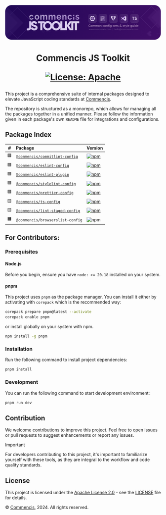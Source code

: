 <picture>
  <source media="(max-width: 400px)" srcset="./assets/js-toolkit-logo-mobile.png">
  <img src="./assets/js-toolkit-logo.png" alt="Commencis JS Toolkit Logo">
</picture>

<h1 align="center">
  Commencis JS Toolkit

[![License: Apache](https://img.shields.io/badge/License-Apache2.0-300E77.svg)](LICENSE)

</h1>

This project is a comprehensive suite of internal packages designed to elevate JavaScript coding standards at [Commencis](https://www.commencis.com/).

The repository is structured as a monorepo, which allows for managing all the packages together in a unified manner. Please follow the information given in each package's own `README` file for integrations and configurations.

## Package Index

| #   | Package                                                          | Version                                                                                                                                                       |
| --- | :--------------------------------------------------------------- | ------------------------------------------------------------------------------------------------------------------------------------------------------------- |
| 🟩  | [`@commencis/commitlint-config`](./packages/commitlint-config)   | [![npm](https://img.shields.io/npm/v/@commencis/commitlint-config?style=flat&label=npm&color=300E77)](https://npmjs.com/package/@commencis/commitlint-config) |
| 🟩  | [`@commencis/eslint-config`](./packages/eslint-config)           | [![npm](https://img.shields.io/npm/v/@commencis/eslint-config?label=npm&color=300E77)](https://npmjs.com/package/@commencis/eslint-config)                    |
| 🟩  | [`@commencis/eslint-plugin`](./packages/eslint-plugin)           | [![npm](https://img.shields.io/npm/v/@commencis/eslint-plugin?label=npm&color=300E77)](https://npmjs.com/package/@commencis/eslint-plugin)                    |
| 🟩  | [`@commencis/stylelint-config`](./packages/stylelint-config)     | [![npm](https://img.shields.io/npm/v/@commencis/stylelint-config?label=npm&color=300E77)](https://npmjs.com/package/@commencis/stylelint-config)              |
| 🟩  | [`@commencis/prettier-config`](./packages/prettier-config)       | [![npm](https://img.shields.io/npm/v/@commencis/prettier-config?label=npm&color=300E77)](https://npmjs.com/package/@commencis/prettier-config)                |
| 🟨  | [`@commencis/ts-config`](./packages/ts-config)                   | [![npm](https://img.shields.io/npm/v/@commencis/ts-config?label=npm&color=300E77)](https://npmjs.com/package/@commencis/ts-config)                            |
| 🟨  | [`@commencis/lint-staged-config`](./packages/lint-staged-config) | [![npm](https://img.shields.io/npm/v/@commencis/lint-staged-config?label=npm&color=300E77)](https://npmjs.com/package/@commencis/lint-staged-config)          |
| 🟧  | `@commencis/browserslist-config`                                 | ![npm](https://img.shields.io/badge/npm----------------grey)                                                                                                  |

## For Contributors:

### Prerequisites

#### Node.js

Before you begin, ensure you have `node: >= 20.18` installed on your system.

#### pnpm

This project uses `pnpm` as the package manager. You can install it either by activating with `corepack` which is the recommended way:

```bash
corepack prepare pnpm@latest --activate
corepack enable pnpm
```

or install globally on your system with npm.

```bash
npm install -g pnpm
```

### Installation

Run the following command to install project dependencies:

```bash
pnpm install
```

### Development

You can run the following command to start development environment:

```bash
pnpm run dev
```

## Contribution

We welcome contributions to improve this project. Feel free to open issues or pull requests to suggest enhancements or report any issues.

> [!IMPORTANT]
> For developers contributing to this project, it's important to familiarize yourself with these tools, as they are integral to the workflow and code quality standards.

## License

This project is licensed under the [Apache License 2.0](https://opensource.org/licenses/Apache-2.0) - see the [LICENSE](./LICENSE) file for details.

© [Commencis](https://www.commencis.com/), 2024. All rights reserved.
